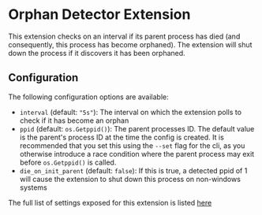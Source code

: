 # Orphan Detector Extension

This extension checks on an interval if its parent process has died (and consequently, this process has become orphaned).
The extension will shut down the process if it discovers it has been orphaned.

## Configuration
The following configuration options are available:

- `interval` (default: `"5s"`): The interval on which the extension polls to check if it has become an orphan
- `ppid` (default: `os.Getppid()`): The parent processes ID. The default value is the parent's process ID at the time the config is created.
    It is recommended that you set this using the `--set` flag for the cli, as you otherwise introduce a race condition where the parent process may exit
    before `os.Getppid()` is called.
- `die_on_init_parent` (default: `false`): If this is true, a detected ppid of 1 will cause the extension to shut down this process on non-windows systems

The full list of settings exposed for this extension is listed [here](config.go)